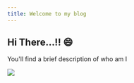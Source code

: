 ```yaml
---
title: Welcome to my blog
---
```


## Hi There...!! :smile:

You'll find a brief description of who am I

![](https://camo.githubusercontent.com/2ca0163b86985b6e1a524a05e78a269a1cd14f6e874c1ca79fa99d0f0292cafe/68747470733a2f2f6f63746f6465782e6769746875622e636f6d2f696d616765732f636f6e7374727563746f636174322e6a7067)
